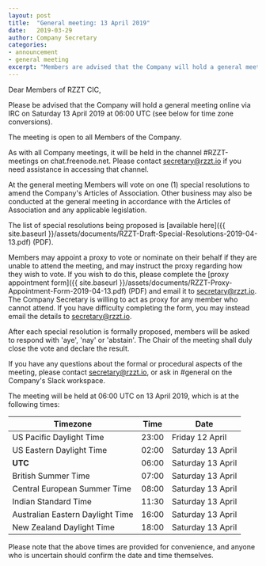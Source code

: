 ```yaml
---
layout: post
title:  "General meeting: 13 April 2019"
date:   2019-03-29
author: Company Secretary
categories:
- announcement
- general meeting
excerpt: "Members are advised that the Company will hold a general meeting online via IRC on Saturday 13 April 2019 at 06:00 UTC."
---
```


Dear Members of RZZT CIC,

Please be advised that the Company will hold a general meeting online via IRC on Saturday 13 April 2019 at 06:00 UTC (see below for time zone conversions).

The meeting is open to all Members of the Company.

As with all Company meetings, it will be held in the channel #RZZT-meetings on chat.freenode.net. Please contact [secretary@rzzt.io](mailto:secretary@rzzt.io) if you need assistance in accessing that channel.

At the general meeting Members will vote on one (1) special resolutions to amend the Company's Articles of Association. Other business may also be conducted at the general meeting in accordance with the Articles of Association and any applicable legislation.

The list of special resolutions being proposed is [available here]({{ site.baseurl }}/assets/documents/RZZT-Draft-Special-Resolutions-2019-04-13.pdf) (PDF).

Members may appoint a proxy to vote or nominate on their behalf if they are unable to attend the meeting, and may instruct the proxy regarding how they wish to vote. If you wish to do this, please complete the [proxy appointment form]({{ site.baseurl }}/assets/documents/RZZT-Proxy-Appointment-Form-2019-04-13.pdf) (PDF) and email it to [secretary@rzzt.io](mailto:secretary@rzzt.io). The Company Secretary is willing to act as proxy for any member who cannot attend. If you have difficulty completing the form, you may instead email the details to [secretary@rzzt.io](mailto:secretary@rzzt.io).

After each special resolution is formally proposed, members will be asked to respond with 'aye', 'nay' or 'abstain'. The Chair of the meeting shall duly close the vote and declare the result.

If you have any questions about the formal or procedural aspects of the meeting, please contact [secretary@rzzt.io](mailto:secretary@rzzt.io), or ask in #general on the Company's Slack workspace.

The meeting will be held at 06:00 UTC on 13 April 2019, which is at the following times:

| Timezone                         | Time  | Date              |
| ---------------------------------|-------|-------------------|
| US Pacific Daylight Time         | 23:00 | Friday 12 April   |
| US Eastern Daylight Time         | 02:00 | Saturday 13 April |
| **UTC**                          | 06:00 | Saturday 13 April |
| British Summer Time              | 07:00 | Saturday 13 April |
| Central European Summer Time     | 08:00 | Saturday 13 April |
| Indian Standard Time             | 11:30 | Saturday 13 April |
| Australian Eastern Daylight Time | 16:00 | Saturday 13 April |
| New Zealand Daylight Time        | 18:00 | Saturday 13 April |

Please note that the above times are provided for convenience, and anyone who is uncertain should confirm the date and time themselves.
